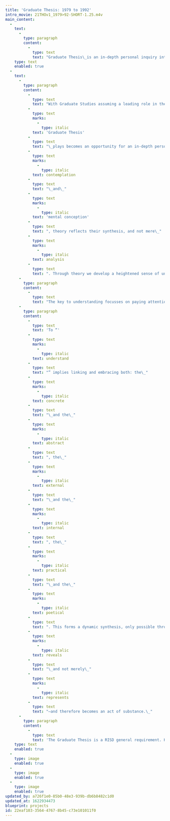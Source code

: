 ```yaml
---
title: 'Graduate Thesis: 1979 to 1992'
intro_movie: 21THOv1_1979>92-SHORT-1.25.m4v
main_content:
  -
    text:
      -
        type: paragraph
        content:
          -
            type: text
            text: "Graduate Thesis\_is an in-depth personal inquiry into visual communication design. This introductory overview is of Thesis samples from 1979 through 1992, and of thesis projects wherein Tom Ockerse served as Primary Advisor."
    type: text
    enabled: true
  -
    text:
      -
        type: paragraph
        content:
          -
            type: text
            text: "With Graduate Studies assuming a leading role in the scholarly contributions to the discipline in graphic design\_the\_"
          -
            type: text
            marks:
              -
                type: italic
            text: 'Graduate Thesis'
          -
            type: text
            text: "\_plays becomes an opportunity for an in-depth personal inquiry into visual communication design.\_However, the stress remains on theory in the thesis project. Why theory? Derived from the Greek word for\_"
          -
            type: text
            marks:
              -
                type: italic
            text: contemplation
          -
            type: text
            text: "\_and\_"
          -
            type: text
            marks:
              -
                type: italic
            text: 'mental conception'
          -
            type: text
            text: ", theory reflects their synthesis, and not mere\_"
          -
            type: text
            marks:
              -
                type: italic
            text: analysis
          -
            type: text
            text: ". Through theory we develop a heightened sense of understanding and consequent action.\_\_"
      -
        type: paragraph
        content:
          -
            type: text
            text: "The key to understanding focusses on paying attention, which is awareness (in contrast to self-indulgence, narcissism, and pretentious intellectual endeavor). Without theory we limit our capacity to act. Theory reflects a refined, deepened level of perception: to perceive the underlying abstract principles within the concrete (e.g., proportion in form, nutrition in food, harmony in music). Whenever we “exercise a principle” we exercise a theory. In that sense, theory and practice go hand in hand. Indeed, they are paradoxically one and the same representing merely two extremes of action.\_\_"
      -
        type: paragraph
        content:
          -
            type: text
            text: 'To “'
          -
            type: text
            marks:
              -
                type: italic
            text: understand
          -
            type: text
            text: "” implies linking and embracing both: the\_"
          -
            type: text
            marks:
              -
                type: italic
            text: concrete
          -
            type: text
            text: "\_and the\_"
          -
            type: text
            marks:
              -
                type: italic
            text: abstract
          -
            type: text
            text: ", the\_"
          -
            type: text
            marks:
              -
                type: italic
            text: external
          -
            type: text
            text: "\_and the\_"
          -
            type: text
            marks:
              -
                type: italic
            text: internal
          -
            type: text
            text: ", the\_"
          -
            type: text
            marks:
              -
                type: italic
            text: practical
          -
            type: text
            text: "\_and the\_"
          -
            type: text
            marks:
              -
                type: italic
            text: poetical
          -
            type: text
            text: ". This forms a dynamic synthesis, only possible through care in observation and mindful action. From this basis a graduate thesis\_"
          -
            type: text
            marks:
              -
                type: italic
            text: reveals
          -
            type: text
            text: "\_and not merely\_"
          -
            type: text
            marks:
              -
                type: italic
            text: represents
          -
            type: text
            text: "—and therefore becomes an act of substance.\_"
      -
        type: paragraph
        content:
          -
            type: text
            text: 'The Graduate Thesis is a RISD general requirement. Hence, as and MFA requirement in Graphic Design this reflects the thesis work from its beginning on, in 1979—when Tom Ockerse initiated and headed the program. Tom continued his leading role in that program until 2003, when he stepped down as Graduate Program Head. However, he continued to engage as Primary Thesis Advisor for many students until his retirement in 2018. While many students have attended the MFA program ever since 1979, this website only shares Graduate Thesis projects in which Tom Ockerse played the role as Primary Advisor. However, the Graduate Thesis always involves team of faculty as advisors, ranging from primary to general roles (including members from programs outside the major), and these teams are noted relative to the samples.'
    type: text
    enabled: true
  -
    type: image
    enabled: true
  -
    type: image
    enabled: true
  -
    type: image
    enabled: true
updated_by: a726f1e0-85b0-48e3-939b-db6b8482c1d0
updated_at: 1622934473
blueprint: projects
id: 22eaf103-3564-4767-8b45-c73e101011f0
---
```

